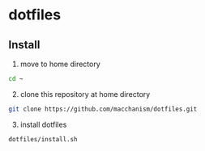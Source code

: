 # dotfiles

## Install
1. move to home directory
```sh
cd ~
```

2. clone this repository at home directory
```sh
git clone https://github.com/macchanism/dotfiles.git
```

3. install dotfiles
```sh
dotfiles/install.sh
```
